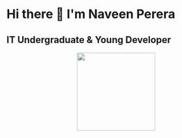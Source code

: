 # Hi there 👋 I'm Naveen Perera

## IT Undergraduate & Young Developer

<div align="center">
  <img height="180em" src="https://github-readme-stats.vercel.app/api/top-langs/?username=nveen9&layout=compact&theme=algolia"/> 
</div>
